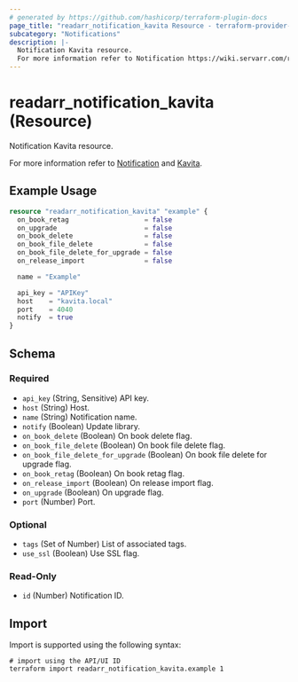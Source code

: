 ```yaml
---
# generated by https://github.com/hashicorp/terraform-plugin-docs
page_title: "readarr_notification_kavita Resource - terraform-provider-readarr"
subcategory: "Notifications"
description: |-
  Notification Kavita resource.
  For more information refer to Notification https://wiki.servarr.com/readarr/settings#connect and Kavita https://wiki.servarr.com/readarr/supported#kavita.
---
```


# readarr_notification_kavita (Resource)

<!-- subcategory:Notifications -->Notification Kavita resource.
For more information refer to [Notification](https://wiki.servarr.com/readarr/settings#connect) and [Kavita](https://wiki.servarr.com/readarr/supported#kavita).

## Example Usage

```terraform
resource "readarr_notification_kavita" "example" {
  on_book_retag                   = false
  on_upgrade                      = false
  on_book_delete                  = false
  on_book_file_delete             = false
  on_book_file_delete_for_upgrade = false
  on_release_import               = false

  name = "Example"

  api_key = "APIKey"
  host    = "kavita.local"
  port    = 4040
  notify  = true
}
```

<!-- schema generated by tfplugindocs -->
## Schema

### Required

- `api_key` (String, Sensitive) API key.
- `host` (String) Host.
- `name` (String) Notification name.
- `notify` (Boolean) Update library.
- `on_book_delete` (Boolean) On book delete flag.
- `on_book_file_delete` (Boolean) On book file delete flag.
- `on_book_file_delete_for_upgrade` (Boolean) On book file delete for upgrade flag.
- `on_book_retag` (Boolean) On book retag flag.
- `on_release_import` (Boolean) On release import flag.
- `on_upgrade` (Boolean) On upgrade flag.
- `port` (Number) Port.

### Optional

- `tags` (Set of Number) List of associated tags.
- `use_ssl` (Boolean) Use SSL flag.

### Read-Only

- `id` (Number) Notification ID.

## Import

Import is supported using the following syntax:

```shell
# import using the API/UI ID
terraform import readarr_notification_kavita.example 1
```
